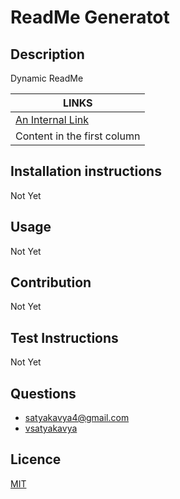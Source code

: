 # ReadMe Generatot 
  ## Description
  Dynamic ReadMe 

  LINKS | 
  ------------ | 
  [An Internal Link](/creating-content/Description) | 
  Content in the first column | 
  
 
  ## Installation instructions
  Not Yet 
  ## Usage
  Not Yet 
   ## Contribution
   Not Yet  
  ## Test Instructions
   Not Yet
  ## Questions
  * satyakavya4@gmail.com
  * [vsatyakavya](https://github.com/vsatyakavya)
  ## Licence
   [MIT](https://choosealicense.com/licenses/mit/)
  
  
